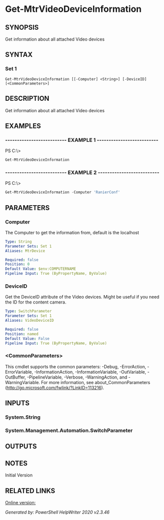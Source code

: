 # Get-MtrVideoDeviceInformation

## SYNOPSIS
Get information about all attached Video devices

## SYNTAX

### Set 1
```
Get-MtrVideoDeviceInformation [[-Computer] <String>] [-DeviceID] [<CommonParameters>]
```

## DESCRIPTION
Get information about all attached Video devices

## EXAMPLES

### -------------------------- EXAMPLE 1 --------------------------
PS C:\\\>
```powershell
Get-MtrVideoDeviceInformation
```

### -------------------------- EXAMPLE 2 --------------------------
PS C:\\\>
```powershell
Get-MtrVideoDeviceInformation -Computer 'RanierConf'
```

## PARAMETERS

### Computer
The Computer to get the information from, default is the localhost

```yaml
Type: String
Parameter Sets: Set 1
Aliases: MtrDevice

Required: false
Position: 0
Default Value: $env:COMPUTERNAME
Pipeline Input: True (ByPropertyName, ByValue)
```

### DeviceID
Get the DeviceID attribute of the Video devices.
Might be useful if you need the ID for the content camera.

```yaml
Type: SwitchParameter
Parameter Sets: Set 1
Aliases: VideoDeviceID

Required: false
Position: named
Default Value: False
Pipeline Input: True (ByPropertyName, ByValue)
```

### \<CommonParameters\>
This cmdlet supports the common parameters: -Debug, -ErrorAction, -ErrorVariable, -InformationAction, -InformationVariable, -OutVariable, -OutBuffer, -PipelineVariable, -Verbose, -WarningAction, and -WarningVariable. For more information, see about_CommonParameters (http://go.microsoft.com/fwlink/?LinkID=113216).

## INPUTS

### System.String


### System.Management.Automation.SwitchParameter


## OUTPUTS

## NOTES

Initial Version

## RELATED LINKS

[Online version:](https://docs.microsoft.com/en-us/MicrosoftTeams/rooms/rooms-operations)


*Generated by: PowerShell HelpWriter 2020 v2.3.46*
